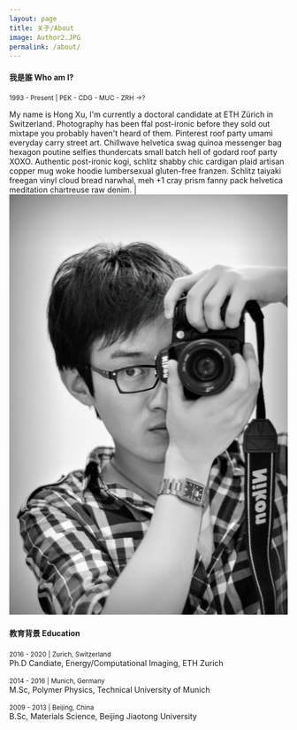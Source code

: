 ```yaml
---
layout: page
title: 关于/About
image: Author2.JPG
permalink: /about/
---
```


#### 我是誰 Who am I? 
<small>1993 - Present | PEK - CDG - MUC - ZRH ->? </small>


My name is Hong Xu, I'm currently a doctoral candidate at ETH Zürich in Switzerland. Photography has been ffal post-ironic before they sold out mixtape you probably haven't heard of them. Pinterest roof party umami everyday carry street art. Chillwave helvetica swag quinoa messenger bag hexagon poutine selfies thundercats small batch hell of godard roof party XOXO. Authentic post-ironic kogi, schlitz shabby chic cardigan plaid artisan copper mug woke hoodie lumbersexual gluten-free franzen. Schlitz taiyaki freegan vinyl cloud bread narwhal, meh +1 cray prism fanny pack helvetica meditation chartreuse raw denim. | ![](/img/about/a01.jpg)

#### 教育背景 Education
<small>2016 - 2020 | Zurich, Switzerland </small><br>
Ph.D Candiate, Energy/Computational Imaging, ETH Zurich<br>

<small>2014 - 2016 | Munich, Germany </small><br>
M.Sc, Polymer Physics, Technical University of Munich<br>

<small>2009 - 2013 | Beijing, China </small><br>
B.Sc, Materials Science, Beijing Jiaotong University<br>

